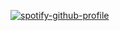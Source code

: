 [![spotify-github-profile](https://spotify-github-profile.vercel.app/api/view?uid=31o3l6t73lcxky3vllsatqsnowda&cover_image=true&theme=default&show_offline=false&background_color=121212&interchange=true&bar_color=53b14f&bar_color_cover=true)](https://github.com/kittinan/spotify-github-profile)
